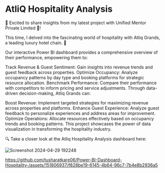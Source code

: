 # AtliQ Hospitality Analysis

🌱 Excited to share insights from my latest project with Unified Mentor Private Limited 🚀!

This time, I delved into the fascinating world of hospitality with Atliq Grands, a leading luxury hotel chain. 🏨

Our interactive Power BI dashboard provides a comprehensive overview of their performance, empowering them to:

Track Revenue & Guest Sentiment: Gain insights into revenue trends and guest feedback across properties.
Optimize Occupancy: Analyze occupancy patterns by day type and booking platforms for strategic resource allocation.
Benchmark Performance: Compare their performance with competitors to inform pricing and service adjustments.
Through data-driven decision-making, Atliq Grands can:

Boost Revenue: Implement targeted strategies for maximizing revenue across properties and platforms.
Enhance Guest Experience: Analyze guest feedback to personalize experiences and address areas for improvement.
Optimize Operations: Allocate resources effectively based on occupancy trends and booking patterns.
This project showcases the power of data visualization in transforming the hospitality industry.

🔍 Take a closer look at the Atliq Hospitality Analysis dashboard here:


![Screenshot 2024-04-29 192248](https://github.com/tusharatkare06/Power-BI-Dashboard-Hospitality-/assets/151806937/18c34426-5b80-4aa5-95f5-558ab4a43993)


https://github.com/tusharatkare06/Power-BI-Dashboard-Hospitality-/assets/151806937/f828be19-6145-4b64-96c7-7b4e8b2936a5



